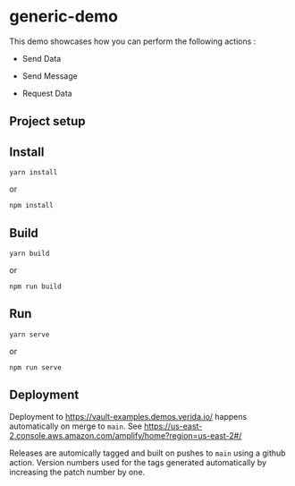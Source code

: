 # generic-demo

This demo showcases how you can perform the following actions :

- Send Data

- Send Message

- Request Data

## Project setup

## Install

```
yarn install
```

or

```
npm install
```

## Build

```
yarn build
```

or

```
npm run build
```

## Run

```
yarn serve
```

or

```
npm run serve
```

## Deployment

Deployment to https://vault-examples.demos.verida.io/ happens automatically on merge to `main`. See https://us-east-2.console.aws.amazon.com/amplify/home?region=us-east-2#/

Releases are automically tagged and built on pushes to `main` using a github action. Version numbers used for the tags generated automatically by increasing the patch number by one.
